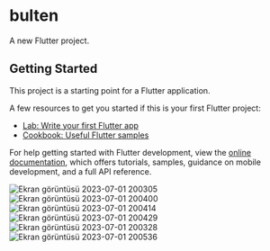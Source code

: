 # bulten

A new Flutter project.

## Getting Started

This project is a starting point for a Flutter application.

A few resources to get you started if this is your first Flutter project:

- [Lab: Write your first Flutter app](https://docs.flutter.dev/get-started/codelab)
- [Cookbook: Useful Flutter samples](https://docs.flutter.dev/cookbook)

For help getting started with Flutter development, view the
[online documentation](https://docs.flutter.dev/), which offers tutorials,
samples, guidance on mobile development, and a full API reference.


![Ekran görüntüsü 2023-07-01 200305](https://github.com/seperet/NewsPaper-Flutter-Api/assets/91972196/6f94ab13-efad-4574-8713-335b9c51c5d9)
![Ekran görüntüsü 2023-07-01 200400](https://github.com/seperet/NewsPaper-Flutter-Api/assets/91972196/be5e5e22-d242-49e6-a5db-be299b3e8ecc)
![Ekran görüntüsü 2023-07-01 200414](https://github.com/seperet/NewsPaper-Flutter-Api/assets/91972196/fc15fae1-d907-4292-a72e-4c21bfce2eb4)
![Ekran görüntüsü 2023-07-01 200429](https://github.com/seperet/NewsPaper-Flutter-Api/assets/91972196/9c51f32c-d47f-4eda-92af-8cfe4dc06786)
![Ekran görüntüsü 2023-07-01 200328](https://github.com/seperet/NewsPaper-Flutter-Api/assets/91972196/93755380-722d-4164-9ee3-4597cc3ab950)
![Ekran görüntüsü 2023-07-01 200536](https://github.com/seperet/NewsPaper-Flutter-Api/assets/91972196/d6b9095b-23d5-432a-9968-b3462c6b131d)



